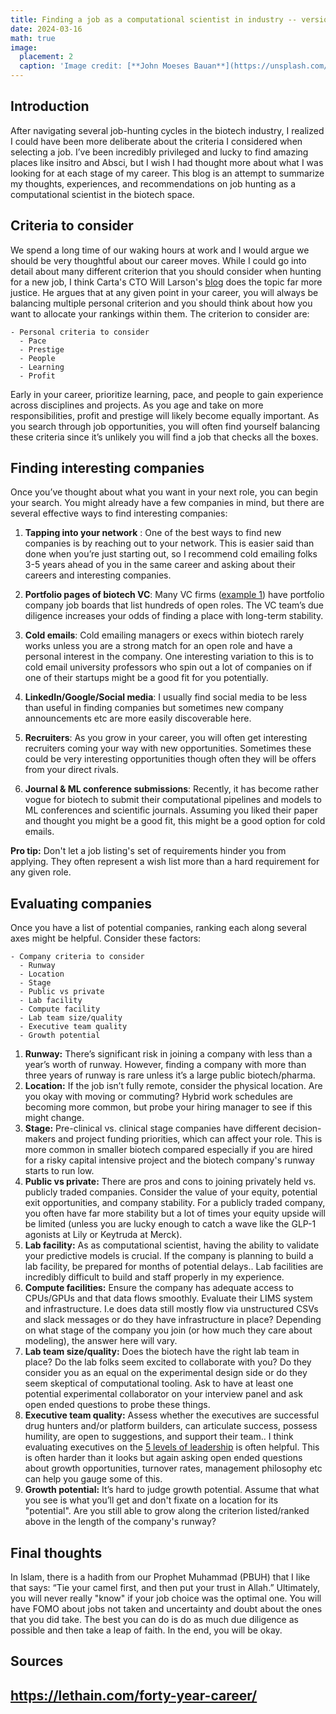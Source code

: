```yaml
---
title: Finding a job as a computational scientist in industry -- version 1.0
date: 2024-03-16
math: true
image:
  placement: 2
  caption: 'Image credit: [**John Moeses Bauan**](https://unsplash.com/photos/OGZtQF8iC0g)'
---
```


## Introduction

After navigating several job-hunting cycles in the biotech industry, I realized I could have been more deliberate about the criteria I considered when selecting a job. I’ve been incredibly privileged and lucky to find amazing places like insitro and Absci, but I wish I had thought more about what I was looking for at each stage of my career. This blog is an attempt to summarize my thoughts, experiences, and recommendations on job hunting as a computational scientist in the biotech space.

## Criteria to consider
We spend a long time of our waking hours at work and I would argue we should be very thoughtful about our career moves. While I could go into detail about many different criterion that you should consider when hunting for a new job, I think 
Carta's CTO Will Larson's [blog](https://lethain.com/forty-year-career/) does the topic far more justice. He argues that at any given point in your career, you will always be balancing multiple personal criterion and you should think about 
how you want to allocate your rankings within them. The criterion to consider are: 

```markmap {height="200px"}
- Personal criteria to consider 
  - Pace
  - Prestige
  - People
  - Learning
  - Profit
```
Early in your career, prioritize learning, pace, and people to gain experience across disciplines and projects. As you age and take on more responsibilities, profit and prestige will likely become equally important. As you search through job opportunities, you will often find yourself balancing these criteria since it’s unlikely you will find a job that checks all the boxes.


## Finding interesting companies 
Once you’ve thought about what you want in your next role, you can begin your search. You might already have a few companies in mind, but there are several effective ways to find interesting companies:

1. **Tapping into your network** : One of the best ways to find new companies is by reaching out to your network. This is easier said than done when you’re just starting out, so I recommend cold emailing folks 3-5 years ahead of you in the same career and asking about their careers and interesting companies.
 
2. **Portfolio pages of biotech VC**: Many VC firms ([example 1](https://jobs.a16z.com/jobs)) have portfolio company job boards that list hundreds of open roles. The VC team’s due diligence increases your odds of finding a place with long-term stability.
3. **Cold emails**: Cold emailing managers or execs within biotech rarely works unless you are a strong match for an open role and have a personal interest in the company. One interesting variation to this is to cold email university professors who spin out a lot of companies on if one of their startups might be a good fit for you potentially. 
5. **LinkedIn/Google/Social media**: I usually find social media to be less than useful in finding companies but sometimes new company announcements etc are more easily discoverable here. 
6. **Recruiters**: As you grow in your career, you will often get interesting recruiters coming your way with new opportunities. Sometimes these could be very interesting opportunities though often they will be offers from your direct rivals. 
7. **Journal & ML conference submissions**: Recently, it has become rather vogue for biotech to submit their computational pipelines and models to ML conferences and scientific journals. Assuming you liked their paper and thought you might be a good fit, this might be a good option for cold emails. 

**Pro tip:** Don't let a job listing's set of requirements hinder you from applying. They often represent a wish list more than a hard requirement for any given role. 


## Evaluating companies 
Once you have a list of potential companies, ranking each along several axes might be helpful. Consider these factors:


```markmap {height="200px"}
- Company criteria to consider  
  - Runway 
  - Location 
  - Stage
  - Public vs private 
  - Lab facility 
  - Compute facility 
  - Lab team size/quality  
  - Executive team quality 
  - Growth potential 
```

1. **Runway:** There’s significant risk in joining a company with less than a year’s worth of runway. However, finding a company with more than three years of runway is rare unless it’s a large public biotech/pharma.
2. **Location:** If the job isn’t fully remote, consider the physical location. Are you okay with moving or commuting? Hybrid work schedules are becoming more common, but probe your hiring manager to see if this might change. 
3. **Stage:** Pre-clinical vs. clinical stage companies have different decision-makers and project funding priorities, which can affect your role. This is more common in smaller biotech compared especially if you are hired for a risky capital intensive project and the biotech company's runway starts to run low. 
4. **Public vs private:**  There are pros and cons to joining privately held vs. publicly traded companies. Consider the value of your equity, potential exit opportunities, and company stability. For a publicly traded company, you often have far more stability but a lot of times your equity upside will be limited (unless you are lucky enough to catch a wave like the GLP-1 agonists at Lily or Keytruda at Merck).
5. **Lab facility:** As as computational scientist, having the ability to validate your predictive models is crucial. If the company is planning to build a lab facility, be prepared for months of potential delays.. Lab facilities are incredibly difficult to build and staff properly in my experience. 
6. **Compute facilities:** Ensure the company has adequate access to CPUs/GPUs and that data flows smoothly. Evaluate their LIMS system and infrastructure. I.e does data still mostly flow via unstructured CSVs and slack messages or do they have infrastructure in place? Depending on what stage of the company you join (or how much they care about modeling), the answer here will vary. 
7. **Lab team size/quality:** Does the biotech have the right lab team in place? Do the lab folks seem excited to collaborate with you? Do they consider you as an equal on the experimental design side or do they seem skeptical of computational tooling. Ask to have at least one potential experimental collaborator on your interview panel and ask open ended questions to probe these things. 
8. **Executive team quality:** Assess whether the executives are successful drug hunters and/or platform builders, can articulate success, possess humility, are open to suggestions, and support their team.. I think evaluating executives on the [5 levels of leadership](https://hbr.org/2001/01/level-5-leadership-the-triumph-of-humility-and-fierce-resolve-2) is often helpful. This is often harder than it looks but again asking open ended questions about growth opportunities, turnover rates, management philosophy etc can help you gauge some of this. 
9. **Growth potential:** It’s hard to judge growth potential. Assume that what you see is what you’ll get and don't fixate on a location for its "potential". Are you still able to grow along the criterion listed/ranked above in the length of the company's runway?  

## Final thoughts 

In Islam, there is a hadith from our Prophet Muhammad (PBUH) that I like that says: “Tie your camel first, and then put your trust in Allah.” Ultimately, you will never really "know" if your job choice was the optimal one. You will have FOMO about jobs not taken and uncertainty and doubt about the ones that you did take. The best you can do is do as much due diligence as possible and then take a leap of faith. In the end, you will be okay.


## Sources
https://lethain.com/forty-year-career/
---